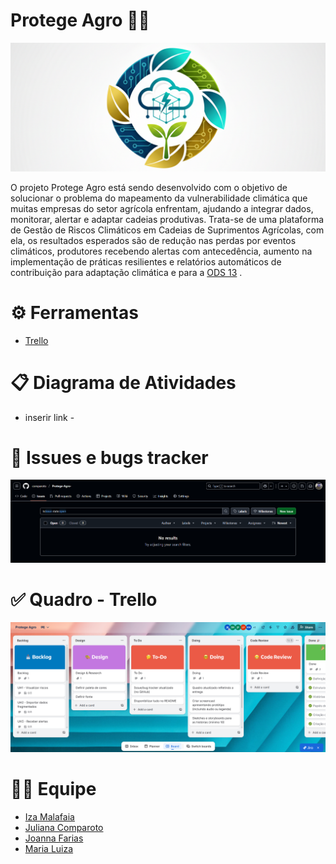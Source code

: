 # Protege Agro 👨‍🌾
![banner](protege-agro.png)

O projeto Protege Agro está sendo desenvolvido com o objetivo de solucionar o problema do mapeamento da vulnerabilidade climática que muitas empresas do setor agrícola enfrentam, ajudando a integrar dados, monitorar, alertar e adaptar cadeias produtivas. Trata-se de uma plataforma de Gestão de Riscos Climáticos em Cadeias de Suprimentos Agrícolas, com ela, os resultados esperados são de redução nas perdas por eventos climáticos, produtores recebendo alertas com antecedência, aumento na implementação de práticas resilientes e relatórios automáticos de contribuição para adaptação climática e para a [ODS 13](https://brasil.un.org/pt-br/sdgs/13) .

# ⚙ Ferramentas 
- [Trello](https://trello.com/invite/b/68d3017f957b203c71729554/ATTIfd6518690457f8129206f304484740d71D224D60/protege-agro)

# 📋 Diagrama de Atividades

- inserir link -

# 👾 Issues e bugs tracker

![Issues e bugs tracker](issues.png)
  
# ✅ Quadro - Trello

![trello board](quadro.png)

# 👩‍💻 Equipe 
- [Iza Malafaia](https://github.com/Iza-Malafaia) 
- [Juliana Comparoto](https://github.com/comparoto) 
- [Joanna Farias](https://github.com/Joanna-Farias) 
- [Maria Luiza](https://github.com/alumiria) 
